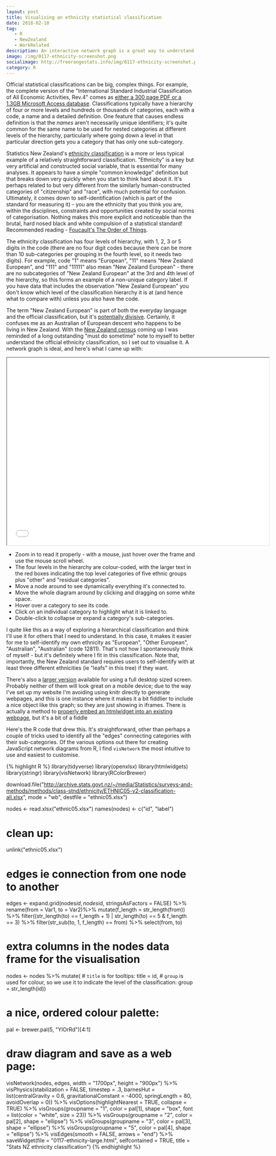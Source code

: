 ```yaml
---
layout: post
title: Visualising an ethnicity statistical classification
date: 2018-02-10
tag: 
   - R
   - NewZealand
   - WorkRelated
description: An interactive network graph is a great way to understand a statistical classification standard.
image: /img/0117-ethnicity-screenshot.png
socialimage: http://freerangestats.info/img/0117-ethnicity-screenshot.png
category: R
---
```


Official statistical classifications can be big, complex things.  For example, the complete version of the "International Standard Industrial Classification of All Economic Activities, Rev.4" comes as [either a 300 page PDF or a 1.3GB Microsoft Access database](https://unstats.un.org/unsd/cr/registry/regdnld.asp?Lg=1).  Classifications typically have a hierarchy of four or more levels and hundreds or thousands of categories, each with a code, a name and a detailed definition.  One feature that causes endless definition is that the *names* aren't necessarily unique identifiers; it's quite common for the same name to be used for nested categories at different levels of the hierarchy, particularly where going down a level in that particular direction gets you a category that has only one sub-category.

Statistics New Zealand's [ethnicity classification](http://archive.stats.govt.nz/methods/classifications-and-standards/classification-related-stats-standards/ethnicity.aspx) is a more or less typical example of a relatively straightforward classification.  "Ethnicity" is a key but very artificial and constructed social variable, that is essential for many analyses.  It appears to have a simple "common knowledge" definition but that breaks down very quickly when you start to think hard about it.  It's perhaps related to but very different from the similarly human-constructed categories of "citizenship" and "race", with much potential for confusion.  Ultimately, it comes down to self-identification (which is part of the standard for measuring it) - you are the ethnicity that you think you are, within the disciplines, constraints and opportunities created by social norms of categorisation. Nothing makes this more explicit and noticeable than the brutal, hard nosed black and white compulsion of a statistical standard! Recommended reading - [Foucault's The Order of Things](https://www.goodreads.com/book/show/119561.The_Order_of_Things).

The ethnicity classification has four levels of hierarchy, with 1, 2, 3 or 5 digits in the code (there are no four digit codes because there can be more than 10 sub-categories per grouping in the fourth level, so it needs two digits).  For example, code "1" means "European", "11" means "New Zealand European", and "111" and "11111" also mean "New Zealand European" - there are no subcategories of "New Zealand European" at the 3rd and 4th level of the hierarchy, so this forms an example of a non-unique category label.  If you have data that includes the observation "New Zealand European" you don't know which level of the classification hierarchy it is at (and hence what to compare with) unless you also have the code.

The term "New Zealand European" is part of both the everyday language and the official classification, but it's [potentially divisive](http://salient.org.nz/2013/04/pakeha-or-nz-european-the-white-choice/).  Certainly, it confuses me as an Australian of European descent who happens to be living in New Zealand.  With the [New Zealand census](https://www.census.govt.nz/) coming up I was reminded of a long outstanding "must do sometime" note to myself to better understand the official ethnicity classification, so I set out to visualise it.  A network graph is ideal, and here's what I came up with:

<iframe width="700" height="500" src="/img/0117-ethnicity.html" frameborder="1" scrolling="no"></iframe>

- Zoom in to read it properly - with a mouse, just hover over the frame and use the mouse scroll wheel.
- The four levels in the hierarchy are colour-coded, with the larger text in the red boxes indicating the top level categories of five ethnic groups plus "other" and "residual categories".
- Move a node around to see dynamically everything it's connected to.
- Move the whole diagram around by clicking and dragging on some white space.
- Hover over a category to see its code.
- Click on an individual category to highlight what it is linked to.
- Double-click to collapse or expand a category's sub-categories.

I quite like this as a way of exploring a hierarchical classification and think I'll use it for others that I need to understand.  In this case, it makes it easier for me to self-identify my own ethnicity as "European", "Other European", "Australian", "Australian" (code 12811).  That's not how I spontaneously think of myself - but it's definitely where I fit in this classification.  Note that, importantly, the New Zealand standard requires users to self-identify with at least three different ethnicities (ie "leafs" in this tree) if they want.

There's also a [larger version](/img/0117-ethnicity-large.html) available for using a full desktop sized screen.  Probably neither of them will look great on a mobile device; due to the way I've set up my website I'm avoiding using knitr directly to generate webpages, and this is one instance where it makes it a bit fiddlier to include a nice object like this graph; so they are just showing in iframes.  There is actually a method to [properly embed an htmlwidget into an existing webpage](https://stackoverflow.com/questions/34439928/embedding-an-r-htmlwidget-into-existing-webpage), but it's a bit of a fiddle

Here's the R code that drew this.  It's straightforward, other than perhaps a couple of tricks used to identify all the "edges" connecting categories with their sub-categories.  Of the various options out there for creating JavaScript network diagrams from R, I find `visNetwork` the most intuitive to use and easiest to customise.

{% highlight R %}
library(tidyverse)
library(openxlsx)
library(htmlwidgets)
library(stringr)
library(visNetwork)
library(RColorBrewer)

download.file("http://archive.stats.govt.nz/~/media/Statistics/surveys-and-methods/methods/class-stnd/ethnicity/ETHNIC05-v2-classification-all.xlsx",
              mode = "wb", destfile = "ethnic05.xlsx")

nodes <- read.xlsx("ethnic05.xlsx")
names(nodes) <- c("id", "label")

# clean up:
unlink("ethnic05.xlsx")

# edges ie connection from one node to another
edges <- expand.grid(nodes$id, nodes$id, stringsAsFactors = FALSE) %>%
  rename(from = Var1, to = Var2)%>%
  mutate(f_length = str_length(from)) %>%
  filter((str_length(to) == f_length + 1) | str_length(to) == 5 & f_length == 3) %>%
  filter(str_sub(to, 1, f_length) == from) %>%
  select(from, to) 

# extra columns in the nodes data frame for the visualisation
nodes <- nodes %>%
  mutate(
    # `title` is for tooltips:
    title = id, 
    # `group` is used for colour, so we use it to indicate the level of the classification:
    group = str_length(id))

# a nice, ordered colour palette:	
pal <- brewer.pal(5, "YlOrRd")[4:1]

# draw diagram and save as a web page:
visNetwork(nodes, edges, width = "1700px", height = "900px") %>%
  visPhysics(stabilization = FALSE, timestep = .3,
             barnesHut = list(centralGravity = 0.6,
                              gravitationalConstant = -4000,
                              springLength = 80, 
                              avoidOverlap = 0)) %>%
  visOptions(highlightNearest = TRUE, collapse = TRUE) %>%
  visGroups(groupname = "1", color = pal[1], shape = "box", font = list(color = "white", size = 23)) %>%
  visGroups(groupname = "2", color = pal[2], shape = "ellipse") %>%
  visGroups(groupname = "3", color = pal[3], shape = "ellipse") %>%
  visGroups(groupname = "5", color = pal[4], shape = "ellipse") %>%
  visEdges(smooth = FALSE, arrows = "end") %>%
  saveWidget(file = "0117-ethnicity-large.html", selfcontained = TRUE, title = "Stats NZ ethnicity classification")
{% endhighlight %}
